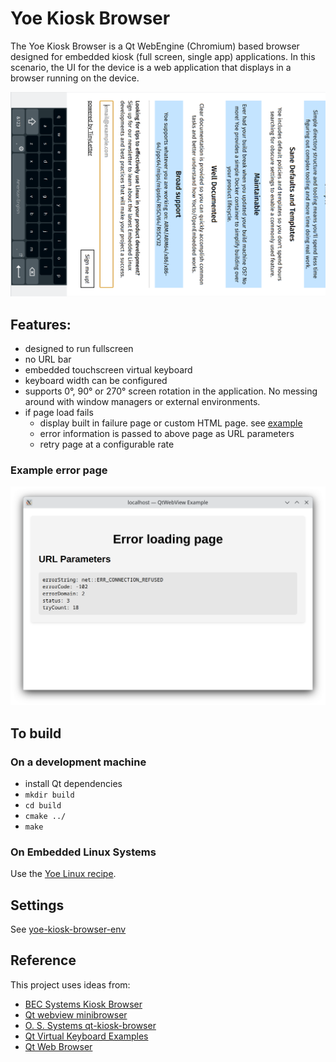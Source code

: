 # Yoe Kiosk Browser

The Yoe Kiosk Browser is a Qt WebEngine (Chromium) based browser
designed for embedded kiosk (full screen, single app) applications. In this scenario, the UI for the device
is a web application that displays in a browser running on the device.

![screenshot](screenshot.png)

## Features:

- designed to run fullscreen
- no URL bar
- embedded touchscreen virtual keyboard
- keyboard width can be configured
- supports 0°, 90° or 270° screen rotation in the application. No messing around with window managers or external environments.
- if page load fails
  - display built in failure page or custom HTML page. see [example](example-error-page.html)
  - error information is passed to above page as URL parameters
  - retry page at a configurable rate

### Example error page

![error page](error-page.png)

## To build

### On a development machine

- install Qt dependencies
- `mkdir build`
- `cd build`
- `cmake ../`
- `make`

### On Embedded Linux Systems

Use the [Yoe Linux recipe](https://github.com/YoeDistro/yoe-distro/blob/master/sources/meta-yoe/dynamic-layers/qt6-layer/recipes-qt/kiosk-browser/yoe-kiosk-browser.bb).

## Settings

See [yoe-kiosk-browser-env](yoe-kiosk-browser-env)

## Reference

This project uses ideas from:

- [BEC Systems Kiosk Browser](https://github.com/cbrake/kiosk-browser/tree/qt-webengine)
- [Qt webview minibrowser](https://github.com/qt/qtwebview/tree/dev/examples/webview/minibrowser)
- [O. S. Systems qt-kiosk-browser](https://github.com/OSSystems/qt-kiosk-browser)
- [Qt Virtual Keyboard Examples](https://github.com/qt/qtvirtualkeyboard/tree/dev/examples/virtualkeyboard/basic)
- [Qt Web Browser](https://code.qt.io/cgit/qt-apps/qtwebbrowser.git/)
